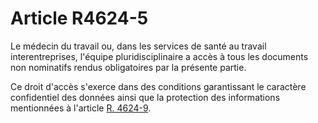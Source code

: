 # Article R4624-5

Le médecin du travail ou, dans les services de santé au travail interentreprises, l'équipe pluridisciplinaire a accès à tous les documents non nominatifs rendus obligatoires par la présente partie. 

Ce droit d'accès s'exerce dans des conditions garantissant le caractère confidentiel des données ainsi que la protection des informations mentionnées à l'article [R. 4624-9][1].

 [1]: /affichCodeArticle.do?cidTexte=LEGITEXT000006072050&idArticle=LEGIARTI000018493138&dateTexte=&categorieLien=cid